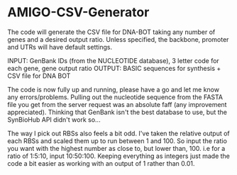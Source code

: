# AMIGO-CSV-Generator

The code will generate the CSV file for DNA-BOT taking any number of genes and a desired output ratio. Unless specified, the backbone, promoter and UTRs will have default settings.

INPUT: GenBank IDs (from the NUCLEOTIDE database), 3 letter code for each gene, gene output ratio
OUTPUT: BASIC sequences for synthesis + CSV file for DNA BOT

The code is now fully up and running, please have a go and let me know any errors/problems. 
Pulling out the nucleotide sequence from the FASTA file you get from the server request was an absolute faff (any improvement appreciated). Thinking that GenBank isn't the best database to use, but the SynBioHub API didn't work so...

The way I pick out RBSs also feels a bit odd. I've taken the relative output of each RBSs and scaled them up to run between 1 and 100. So input the ratio you want with the highest number as close to, but lower than, 100. i.e for a ratio of 1:5:10, input 10:50:100. Keeping everything as integers just made the code a bit easier as working with an output of 1 rather than 0.01. 


